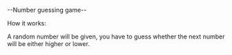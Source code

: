 --Number guessing game--

How it works:

A random number will be given, you have to guess whether the next number will be either higher or lower.